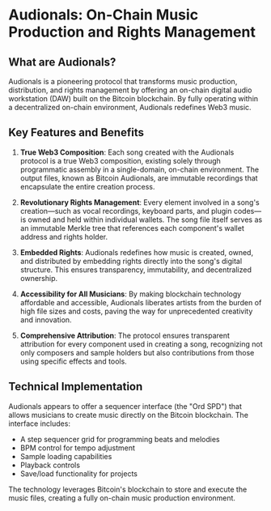 # Audionals: On-Chain Music Production and Rights Management

## What are Audionals?

Audionals is a pioneering protocol that transforms music production, distribution, and rights management by offering an on-chain digital audio workstation (DAW) built on the Bitcoin blockchain. By fully operating within a decentralized on-chain environment, Audionals redefines Web3 music.

## Key Features and Benefits

1. **True Web3 Composition**: Each song created with the Audionals protocol is a true Web3 composition, existing solely through programmatic assembly in a single-domain, on-chain environment. The output files, known as Bitcoin Audionals, are immutable recordings that encapsulate the entire creation process.

2. **Revolutionary Rights Management**: Every element involved in a song's creation—such as vocal recordings, keyboard parts, and plugin codes—is owned and held within individual wallets. The song file itself serves as an immutable Merkle tree that references each component's wallet address and rights holder.

3. **Embedded Rights**: Audionals redefines how music is created, owned, and distributed by embedding rights directly into the song's digital structure. This ensures transparency, immutability, and decentralized ownership.

4. **Accessibility for All Musicians**: By making blockchain technology affordable and accessible, Audionals liberates artists from the burden of high file sizes and costs, paving the way for unprecedented creativity and innovation.

5. **Comprehensive Attribution**: The protocol ensures transparent attribution for every component used in creating a song, recognizing not only composers and sample holders but also contributions from those using specific effects and tools.

## Technical Implementation

Audionals appears to offer a sequencer interface (the "Ord SPD") that allows musicians to create music directly on the Bitcoin blockchain. The interface includes:

- A step sequencer grid for programming beats and melodies
- BPM control for tempo adjustment
- Sample loading capabilities
- Playback controls
- Save/load functionality for projects

The technology leverages Bitcoin's blockchain to store and execute the music files, creating a fully on-chain music production environment.
